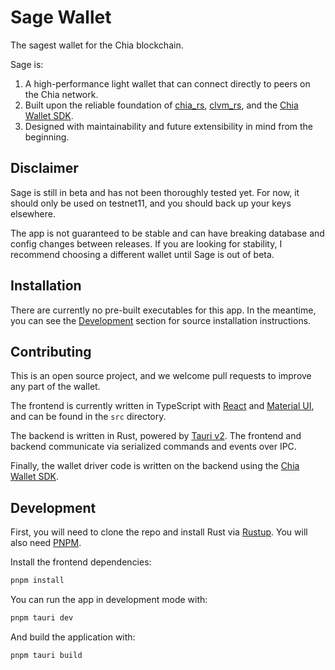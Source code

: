 # Sage Wallet

The sagest wallet for the Chia blockchain.

Sage is:

1. A high-performance light wallet that can connect directly to peers on the Chia network.
2. Built upon the reliable foundation of [chia_rs](https://github.com/Chia-Network/chia_rs), [clvm_rs](https://github.com/Chia-Network/clvm_rs), and the [Chia Wallet SDK](https://github.com/xch-dev/chia-wallet-sdk).
3. Designed with maintainability and future extensibility in mind from the beginning.

## Disclaimer

Sage is still in beta and has not been thoroughly tested yet. For now, it should only be used on testnet11, and you should back up your keys elsewhere.

The app is not guaranteed to be stable and can have breaking database and config changes between releases. If you are looking for stability, I recommend choosing a different wallet until Sage is out of beta.

## Installation

There are currently no pre-built executables for this app. In the meantime, you can see the [Development](#development) section for source installation instructions.

## Contributing

This is an open source project, and we welcome pull requests to improve any part of the wallet.

The frontend is currently written in TypeScript with [React](https://react.dev/) and [Material UI](https://mui.com/), and can be found in the `src` directory.

The backend is written in Rust, powered by [Tauri v2](https://v2.tauri.app/). The frontend and backend communicate via serialized commands and events over IPC.

Finally, the wallet driver code is written on the backend using the [Chia Wallet SDK](https://github.com/xch-dev/chia-wallet-sdk).

## Development

First, you will need to clone the repo and install Rust via [Rustup](https://rustup.rs). You will also need [PNPM](https://pnpm.io/installation).

Install the frontend dependencies:

```bash
pnpm install
```

You can run the app in development mode with:

```bash
pnpm tauri dev
```

And build the application with:

```bash
pnpm tauri build
```
